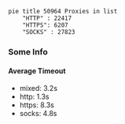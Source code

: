 
```mermaid
pie title 50964 Proxies in list
    "HTTP" : 22417
    "HTTPS": 6207
    "SOCKS" : 27823
```

### Some Info
#### Average Timeout

- mixed: 3.2s
- http: 1.3s
- https: 8.3s
- socks: 4.8s